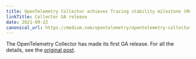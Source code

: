 ```yaml
---
title: OpenTelemetry Collector achieves Tracing stability milestone (Medium)
linkTitle: Collector GA release
date: 2021-09-22
canonical_url: https://medium.com/opentelemetry/opentelemetry-collector-achieves-tracing-stability-milestone-80e34cadbbf5
---
```


The OpenTelemetry Collector has made its first GA release. For all the details,
see the [original post][].

[original post]: <{{% param canonical_url %}}>
